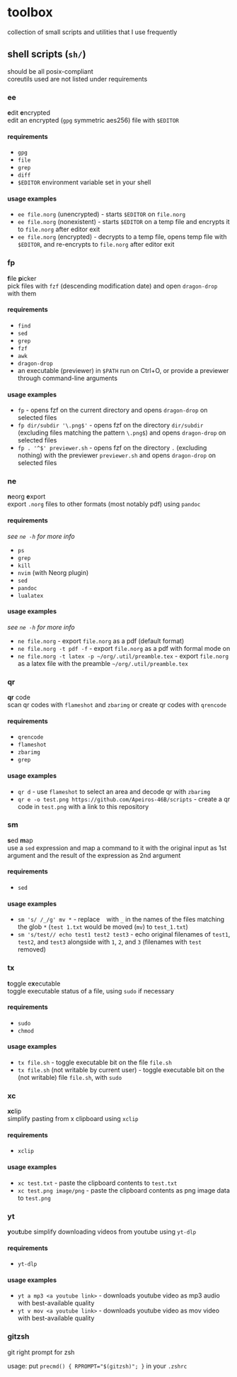 # toolbox
collection of small scripts and utilities that I use frequently

## shell scripts (`sh/`)
should be all posix-compliant  
coreutils used are not listed under requirements

### ee
**e**dit **e**ncrypted  
edit an encrypted (`gpg` symmetric aes256) file with `$EDITOR`

#### requirements
- `gpg`
- `file`
- `grep`
- `diff`
- `$EDITOR` environment variable set in your shell

#### usage examples
- `ee file.norg` (unencrypted) - starts `$EDITOR` on `file.norg`
- `ee file.norg` (nonexistent) - starts `$EDITOR` on a temp file and encrypts it to `file.norg` after editor exit
- `ee file.norg` (encrypted) - decrypts to a temp file, opens temp file with `$EDITOR`, and re-encrypts to `file.norg` after editor exit

### fp
**f**ile **p**icker  
pick files with `fzf` (descending modification date) and open `dragon-drop` with them

#### requirements
- `find`
- `sed`
- `grep`
- `fzf`
- `awk`
- `dragon-drop`
- an executable (previewer) in `$PATH` run on Ctrl+O, or provide a previewer through command-line arguments

#### usage examples
- `fp` - opens fzf on the current directory and opens `dragon-drop` on selected files
- `fp dir/subdir '\.png$'` - opens fzf on the directory `dir/subdir` (excluding files matching the pattern `\.png$`) and opens `dragon-drop` on selected files
- `fp . '^$' previewer.sh` - opens fzf on the directory `.` (excluding nothing) with the previewer `previewer.sh` and opens `dragon-drop` on selected files

### ne
**n**eorg **e**xport  
export `.norg` files to other formats (most notably pdf) using `pandoc`

#### requirements
*see `ne -h` for more info*

- `ps`
- `grep`
- `kill`
- `nvim` (with Neorg plugin)
- `sed`
- `pandoc`
- `lualatex`

#### usage examples
*see `ne -h` for more info*

- `ne file.norg` - export `file.norg` as a pdf (default format)
- `ne file.norg -t pdf -f` - export `file.norg` as a pdf with formal mode on
- `ne file.norg -t latex -p ~/org/.util/preamble.tex` - export `file.norg` as a latex file with the preamble `~/org/.util/preamble.tex`

### qr
**qr** code  
scan qr codes with `flameshot` and `zbarimg` or create qr codes with `qrencode`

#### requirements
- `qrencode`
- `flameshot`
- `zbarimg`
- `grep`

#### usage examples
- `qr d` - use `flameshot` to select an area and decode qr with `zbarimg`
- `qr e -o test.png https://github.com/Apeiros-46B/scripts` - create a qr code in `test.png` with a link to this repository

### sm
**s**ed **m**ap  
use a `sed` expression and map a command to it with the original input as 1st argument and the result of the expression as 2nd argument

#### requirements
- `sed`

#### usage examples
- `sm 's/ /_/g' mv *` - replace ` ` with `_` in the names of the files matching the glob `*` (`test 1.txt` would be moved (`mv`) to `test_1.txt`)
- `sm 's/test// echo test1 test2 test3` - echo original filenames of `test1`, `test2`, and `test3` alongside with `1`, `2`, and `3` (filenames with `test` removed)

### tx
**t**oggle e**x**ecutable  
toggle executable status of a file, using `sudo` if necessary

#### requirements
- `sudo`
- `chmod`

#### usage examples
- `tx file.sh` - toggle executable bit on the file `file.sh`
- `tx file.sh` (not writable by current user) - toggle executable bit on the (not writable) file `file.sh`, with `sudo`

### xc
**xc**lip  
simplify pasting from x clipboard using `xclip`

#### requirements
- `xclip`

#### usage examples
- `xc test.txt` - paste the clipboard contents to `test.txt`
- `xc test.png image/png` - paste the clipboard contents as png image data to `test.png`

### yt
**y**ou**t**ube
simplify downloading videos from youtube using `yt-dlp`

#### requirements
- `yt-dlp`

#### usage examples
- `yt a mp3 <a youtube link>` - downloads youtube video as mp3 audio with best-available quality
- `yt v mov <a youtube link>` - downloads youtube video as mov video with best-available quality

### gitzsh
git right prompt for zsh

usage: put `precmd() { RPROMPT="$(gitzsh)"; }` in your `.zshrc`
